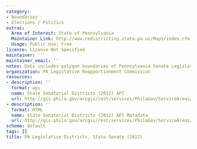 ```yaml
---
category:
- Boundaries
- Elections / Politics
extras:
  Area of Interest: State of Pennsylvania
  Maintainer Link: http://www.redistricting.state.pa.us/Maps/index.cfm
  Usage: Public Use; Free
license: License Not Specified
maintainer: ''
maintainer_email: ''
notes: Data includes polygon boundaries of Pennsylvania Senate Legislative Districts.
organization: PA Legislative Reapportionment Commission
resources:
- description: ''
  format: api
  name: State Senatorial Districts (2012) API
  url: http://gis.phila.gov/arcgis/rest/services/PhilaGov/ServiceAreas/MapServer
- description: ''
  format: HTML
  name: State Senatorial Districts (2012) API Metadata
  url: http://gis.phila.gov/arcgis/rest/services/PhilaGov/ServiceAreas/MapServer/24
schema: default
tags: []
title: PA Legislative Districts, State Senate (2012)
---
```

